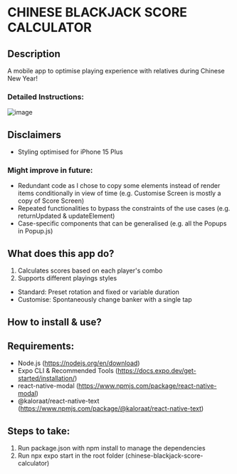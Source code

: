 # CHINESE BLACKJACK SCORE CALCULATOR
## Description
A mobile app to optimise playing experience with relatives during Chinese New Year!

### Detailed Instructions:
![image](https://github.com/PhoebeY05/chinese-blackjack-score-calculator/assets/115935747/99c1fa26-1159-4d01-b1c3-7e7560d0bce8)

## Disclaimers
- Styling optimised for iPhone 15 Plus
### Might improve in future:
- Redundant code as I chose to copy some elements instead of render items conditionally in view of time (e.g. Customise Screen is mostly a copy of Score Screen)
- Repeated functionalities to bypass the constraints of the use cases (e.g. returnUpdated & updateElement)
- Case-specific components that can be generalised (e.g. all the Popups in Popup.js)

## What does this app do?
1. Calculates scores based on each player's combo
2. Supports different playings styles
- Standard: Preset rotation and fixed or variable duration
- Customise: Spontaneously change banker with a single tap

## How to install & use?
## Requirements:
- Node.js (https://nodejs.org/en/download)
- Expo CLI & Recommended Tools (https://docs.expo.dev/get-started/installation/)
- react-native-modal (https://www.npmjs.com/package/react-native-modal)
- @kaloraat/react-native-text (https://www.npmjs.com/package/@kaloraat/react-native-text)
## Steps to take:
1. Run package.json with npm install to manage the dependencies
2. Run npx expo start in the root folder (chinese-blackjack-score-calculator)




